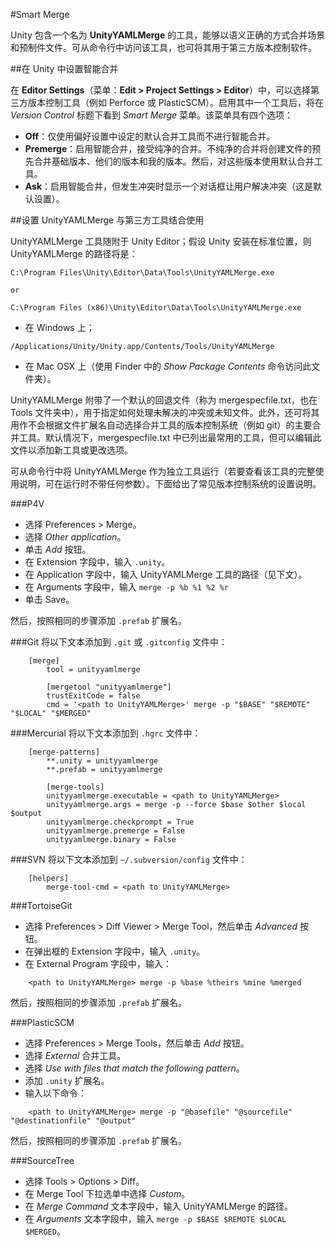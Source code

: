 #Smart Merge

Unity 包含一个名为 **UnityYAMLMerge** 的工具，能够以语义正确的方式合并场景和预制件文件。可从命令行中访问该工具，也可将其用于第三方版本控制软件。

##在 Unity 中设置智能合并

在 __Editor Settings__（菜单：__Edit &gt; Project Settings &gt; Editor__）中，可以选择第三方版本控制工具（例如 Perforce 或 PlasticSCM）。启用其中一个工具后，将在 _Version Control_ 标题下看到 _Smart Merge_ 菜单。该菜单具有四个选项：

* **Off**：仅使用偏好设置中设定的默认合并工具而不进行智能合并。
* **Premerge**：启用智能合并，接受纯净的合并。不纯净的合并将创建文件的预先合并基础版本、他们的版本和我的版本。然后，对这些版本使用默认合并工具。
* **Ask**：启用智能合并，但发生冲突时显示一个对话框让用户解决冲突（这是默认设置）。


##设置 UnityYAMLMerge 与第三方工具结合使用

UnityYAMLMerge 工具随附于 Unity Editor；假设 Unity 安装在标准位置，则 UnityYAMLMerge 的路径将是：

````
C:\Program Files\Unity\Editor\Data\Tools\UnityYAMLMerge.exe

or

C:\Program Files (x86)\Unity\Editor\Data\Tools\UnityYAMLMerge.exe
````

- 在 Windows 上；


````
/Applications/Unity/Unity.app/Contents/Tools/UnityYAMLMerge
````

- 在 Mac OSX 上（使用 Finder 中的 _Show Package Contents_ 命令访问此文件夹）。

UnityYAMLMerge 附带了一个默认的回退文件（称为 mergespecfile.txt，也在 Tools 文件夹中），用于指定如何处理未解决的冲突或未知文件。此外，还可将其用作不会根据文件扩展名自动选择合并工具的版本控制系统（例如 git）的主要合并工具。默认情况下，mergespecfile.txt 中已列出最常用的工具，但可以编辑此文件以添加新工具或更改选项。

可从命令行中将 UnityYAMLMerge 作为独立工具运行（若要查看该工具的完整使用说明，可在运行时不带任何参数）。下面给出了常见版本控制系统的设置说明。


###P4V
* 选择 Preferences &gt; Merge。
* 选择 _Other application_。
* 单击 _Add_ 按钮。
* 在 Extension 字段中，输入 `.unity`。
* 在 Application 字段中，输入 UnityYAMLMerge 工具的路径（见下文）。
* 在 Arguments 字段中，输入 `merge -p %b %1 %2 %r`
* 单击 Save。

然后，按照相同的步骤添加 `.prefab` 扩展名。


###Git
将以下文本添加到 `.git` 或 `.gitconfig` 文件中：

````
	[merge]
		tool = unityyamlmerge

		[mergetool "unityyamlmerge"]
		trustExitCode = false
		cmd = '<path to UnityYAMLMerge>' merge -p "$BASE" "$REMOTE" "$LOCAL" "$MERGED"
````

###Mercurial
将以下文本添加到 `.hgrc` 文件中：

````
	[merge-patterns]
		**.unity = unityyamlmerge
		**.prefab = unityyamlmerge

		[merge-tools]
		unityyamlmerge.executable = <path to UnityYAMLMerge>
		unityyamlmerge.args = merge -p --force $base $other $local $output
		unityyamlmerge.checkprompt = True
		unityyamlmerge.premerge = False
		unityyamlmerge.binary = False
````


###SVN
将以下文本添加到 `~/.subversion/config` 文件中：

````
	[helpers]
		merge-tool-cmd = <path to UnityYAMLMerge>
````


###TortoiseGit
* 选择 Preferences &gt; Diff Viewer &gt; Merge Tool，然后单击 _Advanced_ 按钮。
* 在弹出框的 Extension 字段中，输入 `.unity`。
* 在 External Program 字段中，输入：

````
	<path to UnityYAMLMerge> merge -p %base %theirs %mine %merged
````

然后，按照相同的步骤添加 `.prefab` 扩展名。


###PlasticSCM
* 选择 Preferences &gt; Merge Tools，然后单击 _Add_ 按钮。
* 选择 _External_ 合并工具。
* 选择 _Use with files that match the following pattern_。
* 添加 `.unity` 扩展名。
* 输入以下命令：

````
	<path to UnityYAMLMerge> merge -p "@basefile" "@sourcefile"  "@destinationfile" "@output"
````

然后，按照相同的步骤添加 `.prefab` 扩展名。


###SourceTree
* 选择 Tools &gt; Options &gt; Diff。
* 在 Merge Tool 下拉选单中选择 _Custom_。
* 在 _Merge Command_ 文本字段中，输入 UnityYAMLMerge 的路径。
* 在 _Arguments_ 文本字段中，输入 `merge -p $BASE $REMOTE $LOCAL $MERGED`。

